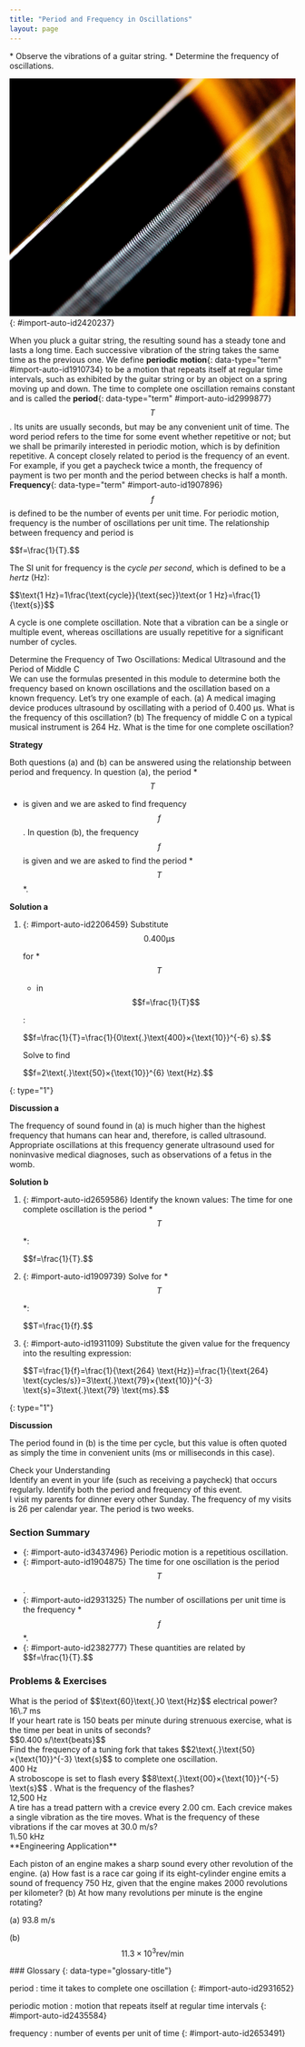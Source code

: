 ```yaml
---
title: "Period and Frequency in Oscillations"
layout: page
---
```



<div data-type="abstract" markdown="1">
* Observe the vibrations of a guitar string.
* Determine the frequency of oscillations.

</div>

 ![The given figure shows a closed zoom view of the strings of a guitar. There are two slanting white colored strings in the picture. In the nearer string, the gaps between the circular threads of the string are visible, whereas the second white string at the back looks like a white thin stick.](../resources/Figure_17_02_01a.jpg "The strings on this guitar vibrate at regular time intervals. (credit: JAR)"){: #import-auto-id2420237}

When you pluck a guitar string, the resulting sound has a steady tone and lasts a long time. Each successive vibration of the string takes the same time as the previous one. We define **periodic motion**{: data-type="term" #import-auto-id1910734} to be a motion that repeats itself at regular time intervals, such as exhibited by the guitar string or by an object on a spring moving up and down. The time to complete one oscillation remains constant and is called the **period**{: data-type="term" #import-auto-id2999877} $$T$$
. Its units are usually seconds, but may be any convenient unit of time. The word period refers to the time for some event whether repetitive or not; but we shall be primarily interested in periodic motion, which is by definition repetitive. A concept closely related to period is the frequency of an event. For example, if you get a paycheck twice a month, the frequency of payment is two per month and the period between checks is half a month. **Frequency**{: data-type="term" #import-auto-id1907896}$$f$$
 is defined to be the number of events per unit time. For periodic motion, frequency is the number of oscillations per unit time. The relationship between frequency and period is

<div data-type="equation" id="eip-768">
$$f=\frac{1}{T}.$$
</div>

The SI unit for frequency is the *cycle per second*, which is defined to be a *hertz* (Hz):

<div data-type="equation" id="eip-880">
$$\text{1 Hz}=1\frac{\text{cycle}}{\text{sec}}\text{or 1 Hz}=\frac{1}{\text{s}}$$
</div>

A cycle is one complete oscillation. Note that a vibration can be a single or multiple event, whereas oscillations are usually repetitive for a significant number of cycles.

<div data-type="example" markdown="1">
<div data-type="title">
Determine the Frequency of Two Oscillations: Medical Ultrasound and the Period of Middle C
</div>
We can use the formulas presented in this module to determine both the frequency based on known oscillations and the oscillation based on a known frequency. Let’s try one example of each. (a) A medical imaging device produces ultrasound by oscillating with a period of 0.400 µs. What is the frequency of this oscillation? (b) The frequency of middle C on a typical musical instrument is 264 Hz. What is the time for one complete oscillation?

**Strategy**

Both questions (a) and (b) can be answered using the relationship between period and frequency. In question (a), the period *$$T$$
* is given and we are asked to find frequency $$f$$
. In question (b), the frequency $$f$$
 is given and we are asked to find the period *$$T$$
*.

**Solution a**

1.  {: #import-auto-id2206459} Substitute
    $$0\text{.}\text{400} \mathrm{\text{μ}}\text{s}$$
    
    for *$$T$$
    
    * in
    $$f=\frac{1}{T}$$
    
    \:
    <div data-type="equation" id="eip-666">
    $$f=\frac{1}{T}=\frac{1}{0\text{.}\text{400}×{\text{10}}^{-6} s}.$$
    </div>
    
    Solve to find
    
    <div data-type="equation" id="eip-520">
    $$f=2\text{.}\text{50}×{\text{10}}^{6} \text{Hz}.$$
    </div>
{: type="1"}

**Discussion a**

The frequency of sound found in (a) is much higher than the highest frequency that humans can hear and, therefore, is called ultrasound. Appropriate oscillations at this frequency generate ultrasound used for noninvasive medical diagnoses, such as observations of a fetus in the womb.

**Solution b**

1.  {: #import-auto-id2659586} Identify the known values:
    The time for one complete oscillation is the period *$$T$$
    
    *\:
    
    <div data-type="equation" id="eip-605">
    $$f=\frac{1}{T}.$$
    </div>

2.  {: #import-auto-id1909739} Solve for *$$T$$
    
    *\:
    <div data-type="equation" id="eip-600">
    $$T=\frac{1}{f}.$$
    </div>

3.  {: #import-auto-id1931109} Substitute the given value for the frequency into the resulting expression:
    <div data-type="equation" id="eip-663">
    $$T=\frac{1}{f}=\frac{1}{\text{264} \text{Hz}}=\frac{1}{\text{264} \text{cycles/s}}=3\text{.}\text{79}×{\text{10}}^{-3} \text{s}=3\text{.}\text{79} \text{ms}.$$
    </div>
{: type="1"}

<strong>Discussion </strong>

The period found in (b) is the time per cycle, but this value is often quoted as simply the time in convenient units (ms or milliseconds in this case).

</div>

<div data-type="exercise" data-element-type="check-understanding" data-label="">
<div data-type="title">
Check your Understanding
</div>
<div data-type="problem" markdown="1">
Identify an event in your life (such as receiving a paycheck) that occurs regularly. Identify both the period and frequency of this event.

</div>
<div data-type="solution" data-print-placement="here" markdown="1">
I visit my parents for dinner every other Sunday. The frequency of my visits is 26 per calendar year. The period is two weeks.

</div>
</div>

### Section Summary

* {: #import-auto-id3437496} Periodic motion is a repetitious oscillation.
* {: #import-auto-id1904875} The time for one oscillation is the period
  $$T$$
    .
* {: #import-auto-id2931325} The number of oscillations per unit time is the frequency *$$f$$
    *.
* {: #import-auto-id2382777} These quantities are related by
  <div data-type="equation" id="eip-794">
  $$f=\frac{1}{T}.$$
  </div>

### Problems &amp; Exercises

<div data-type="exercise" data-element-type="problems-exercises">
<div data-type="problem" markdown="1">
What is the period of $$\text{60}\text{.}0 \text{Hz}$$
 electrical power?

</div>
<div data-type="solution" markdown="1">
16\.7 ms

</div>
</div>

<div data-type="exercise" data-element-type="problems-exercises">
<div data-type="problem" markdown="1">
If your heart rate is 150 beats per minute during strenuous exercise, what is the time per beat in units of seconds?

</div>
<div data-type="solution" markdown="1">
$$0.400 s/\text{beats}$$
</div>
</div>

<div data-type="exercise" data-element-type="problems-exercises">
<div data-type="problem" markdown="1">
Find the frequency of a tuning fork that takes $$2\text{.}\text{50}×{\text{10}}^{-3} \text{s}$$
 to complete one oscillation.

</div>
<div data-type="solution" markdown="1">
400 Hz

</div>
</div>

<div data-type="exercise" data-element-type="problems-exercises">
<div data-type="problem" markdown="1">
A stroboscope is set to flash every $$8\text{.}\text{00}×{\text{10}}^{-5} \text{s}$$
. What is the frequency of the flashes?

</div>
<div data-type="solution" markdown="1">
12,500 Hz

</div>
</div>

<div data-type="exercise" data-element-type="problems-exercises">
<div data-type="problem" markdown="1">
A tire has a tread pattern with a crevice every 2.00 cm. Each crevice makes a single vibration as the tire moves. What is the frequency of these vibrations if the car moves at 30.0 m/s?

</div>
<div data-type="solution" markdown="1">
1\.50 kHz

</div>
</div>

<div data-type="exercise" data-element-type="problems-exercises">
<div data-type="problem" markdown="1">
**Engineering Application**

Each piston of an engine makes a sharp sound every other revolution of the engine. (a) How fast is a race car going if its eight-cylinder engine emits a sound of frequency 750 Hz, given that the engine makes 2000 revolutions per kilometer? (b) At how many revolutions per minute is the engine rotating?

</div>
<div data-type="solution" markdown="1">
(a) 93.8 m/s

(b) $$\text{11}\text{.}3×{\text{10}}^{3} \text{rev/min}$$
</div>
</div>

<div data-type="glossary" markdown="1">
### Glossary
{: data-type="glossary-title"}

period
: time it takes to complete one oscillation
{: #import-auto-id2931652}

periodic motion
: motion that repeats itself at regular time intervals
{: #import-auto-id2435584}

frequency
: number of events per unit of time
{: #import-auto-id2653491}

</div>
